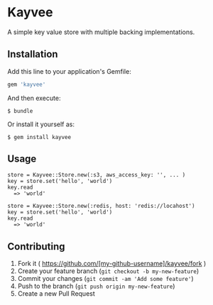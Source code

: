 # Kayvee

A simple key value store with multiple backing implementations.

## Installation

Add this line to your application's Gemfile:

```ruby
gem 'kayvee'
```

And then execute:

    $ bundle

Or install it yourself as:

    $ gem install kayvee

## Usage

```
store = Kayvee::Store.new(:s3, aws_access_key: '', ... )
key = store.set('hello', 'world')
key.read
  => 'world'

store = Kayvee::Store.new(:redis, host: 'redis://locahost')
key = store.set('hello', 'world')
key.read
  => 'world'
```

## Contributing

1. Fork it ( https://github.com/[my-github-username]/kayvee/fork )
2. Create your feature branch (`git checkout -b my-new-feature`)
3. Commit your changes (`git commit -am 'Add some feature'`)
4. Push to the branch (`git push origin my-new-feature`)
5. Create a new Pull Request
